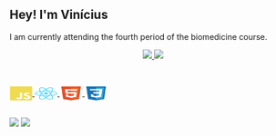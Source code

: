 ## Hey! I'm Vinícius

I am currently attending the fourth period of the biomedicine course.

<div align="center">
  <a href="https://github.com/viniciusgoncalves0">
  <img height="45%" src="https://github-readme-stats.vercel.app/api?username=viniciusgoncalves0&show_icons=true&theme=vue-dark&include_all_commits=true&count_private=true"/>
  <img height="45%" src="https://github-readme-stats.vercel.app/api/top-langs/?username=viniciusgoncalves0&layout=compact&langs_count=7&theme=vue-dark"/>
</div>

##

<div style="display: inline_block"><br>
  <img align="center" alt="Vini-Js" height="25" width="40" src="https://raw.githubusercontent.com/devicons/devicon/master/icons/javascript/javascript-plain.svg">
  <img align="center" alt="Vini-React" height="25" width="40" src="https://raw.githubusercontent.com/devicons/devicon/master/icons/react/react-original.svg">
  <img align="center" alt="Vini-HTML" height="25" width="40" src="https://raw.githubusercontent.com/devicons/devicon/master/icons/html5/html5-original.svg">
  <img align="center" alt="Vini-CSS" height="25" width="40" src="https://raw.githubusercontent.com/devicons/devicon/master/icons/css3/css3-original.svg">
</div>

##

<div>
<a href = "mailto:vinicius3012gs@gmail.com"><img src="https://img.shields.io/badge/Gmail-D14836?style=for-the-badge&logo=gmail&logoColor=white" target="_blank"></a>
  <a href="https://www.linkedin.com/in/vinicius-gonçalves-538b711b0/" target="_blank"><img src="https://img.shields.io/badge/-LinkedIn-%230077B5?style=for-the-badge&logo=linkedin&logoColor=white" target="_blank"></a> 
</div>





<!-- 

  --------- Theme Colors ---------
  https://github.com/anuraghazra/github-readme-stats/blob/master/themes/README.md
  
  --------- GitHub Stats ---------
  https://github.com/anuraghazra/github-readme-stats

  <img align="center" alt="Rafa-Ts" height="30" width="40" src="https://raw.githubusercontent.com/devicons/devicon/master/icons/typescript/typescript-plain.svg">
  <img align="center" alt="Rafa-Python" height="30" width="40" src="https://raw.githubusercontent.com/devicons/devicon/master/icons/python/python-original.svg">
  <img align="center" alt="Rafa-Csharp" height="30" width="40" src="https://raw.githubusercontent.com/devicons/devicon/master/icons/csharp/csharp-original.svg">

-- >
